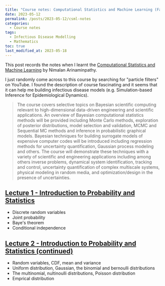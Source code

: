 ```yaml
---
title: "Course notes: Computational Statistics and Machine Learning (Fall 2020 by Nicholas Zabaras via YouTube)"
date: 2023-05-12
permalink: /posts/2023-05-12/csml-notes
categories:
  - Course notes
tags:
  - Infectious Disease Modelling
  - Mathematics
toc: true
last_modified_at: 2023-05-18
---
```


This post records the notes when I learnt the [Computational Statistics and Machine Learning](https://www.youtube.com/playlist?list=PLZBswPA7UFR8pUkCNPgoaT0diXyX6b_e9) by Nimalan Arinaminpathy. 

I just randomly come across to this course by searching for "particle filters" on YouTube. I found the description of course fascinating and it seems that it can help me building infectious disease models (e.g. Simulation-based Inference for Epidemiological Dynamics).


> The course covers selective topics on Bayesian scientific computing relevant to high-dimensional data-driven engineering and scientific applications. An overview of Bayesian computational statistics methods will be provided including Monte Carlo methods, exploration of posterior distributions, model selection and validation, MCMC and Sequential MC methods and inference in probabilistic graphical models. Bayesian techniques for building surrogate models of expensive computer codes will be introduced including regression methods for uncertainty quantification, Gaussian process modeling and others. The course will demonstrate these techniques with a variety of scientific and engineering applications including among others inverse problems, dynamical system identification, tracking and control, uncertainty quantification of complex multiscale systems, physical modeling in random media, and optimization/design in the presence of uncertainties.


## [Lecture 1 - Introduction to Probability and Statistics](https://www.youtube.com/watch?v=a7FjKBYBc3o&list=PLZBswPA7UFR8pUkCNPgoaT0diXyX6b_e9&index=1)
- Discrete random variables
- Joint probability
- Baye's theorem
- Conditional independence
  <!-- <img src="/files/2023-04-11-IDM/2880px-Diagram_of_SIR_epidemic_model_states_and_transition_rates.svg.png" width="500"/> -->
## [Lecture 2 - Introduction to Probability and Statistics (continued)](https://www.youtube.com/watch?v=Fkrw_KQTt38)
- Random variables, CDF, mean and variance
- Uniform distribution, Gaussian, the binomial and bernoulli distributions
- The multinomial, nultinoulli distributions, Poisson distribution
- Emprical distribution